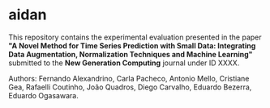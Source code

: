 # aidan
This repository contains the experimental evaluation presented in the paper **"A Novel Method for Time Series Prediction with Small Data: Integrating Data Augmentation, Normalization Techniques and Machine Learning"** submitted to the **New Generation Computing** journal under ID XXXX.

Authors: Fernando Alexandrino, Carla Pacheco, Antonio Mello, Cristiane Gea, Rafaelli Coutinho, João Quadros, Diego Carvalho, Eduardo Bezerra, Eduardo Ogasawara.
